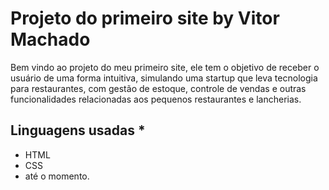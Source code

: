 #  Projeto do primeiro site by Vitor Machado

Bem vindo ao projeto do meu primeiro site, ele tem o objetivo de receber o usuário de uma forma intuitiva, simulando uma startup que leva tecnologia para restaurantes, com gestão de estoque, controle de vendas e outras funcionalidades relacionadas aos pequenos restaurantes e lancherias.


## Linguagens usadas *
* HTML
* CSS
* até o momento.